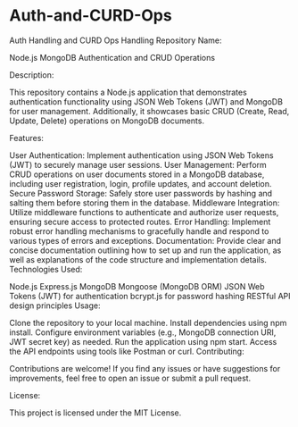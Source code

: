 # Auth-and-CURD-Ops
Auth Handling and CURD Ops Handling 
Repository Name: 

Node.js MongoDB Authentication and CRUD Operations

Description:

This repository contains a Node.js application that demonstrates authentication functionality using JSON Web Tokens (JWT) and MongoDB for user management. Additionally, it showcases basic CRUD (Create, Read, Update, Delete) operations on MongoDB documents.

Features:

User Authentication: Implement authentication using JSON Web Tokens (JWT) to securely manage user sessions.
User Management: Perform CRUD operations on user documents stored in a MongoDB database, including user registration, login, profile updates, and account deletion.
Secure Password Storage: Safely store user passwords by hashing and salting them before storing them in the database.
Middleware Integration: Utilize middleware functions to authenticate and authorize user requests, ensuring secure access to protected routes.
Error Handling: Implement robust error handling mechanisms to gracefully handle and respond to various types of errors and exceptions.
Documentation: Provide clear and concise documentation outlining how to set up and run the application, as well as explanations of the code structure and implementation details.
Technologies Used:

Node.js
Express.js
MongoDB
Mongoose (MongoDB ORM)
JSON Web Tokens (JWT) for authentication
bcrypt.js for password hashing
RESTful API design principles
Usage:

Clone the repository to your local machine.
Install dependencies using npm install.
Configure environment variables (e.g., MongoDB connection URI, JWT secret key) as needed.
Run the application using npm start.
Access the API endpoints using tools like Postman or curl.
Contributing:

Contributions are welcome! If you find any issues or have suggestions for improvements, feel free to open an issue or submit a pull request.

License:

This project is licensed under the MIT License.
